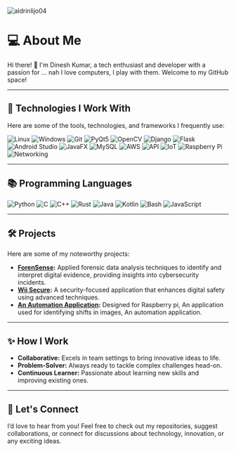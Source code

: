 <img src="https://komarev.com/ghpvc/?username=aldrinlijo04&label=Profile%20views&color=0e75b6&style=flat" alt="aldrinlijo04" /> </p>
# 💻 About Me  

Hi there! 👋 I'm Dinesh Kumar, a tech enthusiast and developer with a passion for ... nah I love computers, I play with them. Welcome to my GitHub space!

---

## 🚀 Technologies I Work With  
Here are some of the tools, technologies, and frameworks I frequently use:  

<p align="left">
  <img src="https://img.shields.io/badge/Linux-FCC624?style=for-the-badge&logo=linux&logoColor=black" alt="Linux">
  <img src="https://img.shields.io/badge/Windows-0078D6?style=for-the-badge&logo=windows&logoColor=white" alt="Windows">
  <img src="https://img.shields.io/badge/Git-F05032?style=for-the-badge&logo=git&logoColor=white" alt="Git">
  <img src="https://img.shields.io/badge/PyQt5-41CD52?style=for-the-badge&logo=qt&logoColor=white" alt="PyQt5">
  <img src="https://img.shields.io/badge/OpenCV-5C3EE8?style=for-the-badge&logo=opencv&logoColor=white" alt="OpenCV">
  <img src="https://img.shields.io/badge/Django-092E20?style=for-the-badge&logo=django&logoColor=white" alt="Django">
  <img src="https://img.shields.io/badge/Flask-000000?style=for-the-badge&logo=flask&logoColor=white" alt="Flask">
  <img src="https://img.shields.io/badge/Android%20Studio-3DDC84?style=for-the-badge&logo=android-studio&logoColor=white" alt="Android Studio">
  <img src="https://img.shields.io/badge/JavaFX-5382A1?style=for-the-badge&logo=java&logoColor=white" alt="JavaFX">
  <img src="https://img.shields.io/badge/MySQL-4479A1?style=for-the-badge&logo=mysql&logoColor=white" alt="MySQL">
  <img src="https://img.shields.io/badge/AWS-232F3E?style=for-the-badge&logo=amazon-aws&logoColor=white" alt="AWS">
  <img src="https://img.shields.io/badge/API-0052CC?style=for-the-badge&logo=api&logoColor=white" alt="API">
  <img src="https://img.shields.io/badge/IoT-FF5722?style=for-the-badge&logo=raspberry-pi&logoColor=white" alt="IoT">
  <img src="https://img.shields.io/badge/Raspberry%20Pi-C51A4A?style=for-the-badge&logo=raspberry-pi&logoColor=white" alt="Raspberry Pi">
  <img src="https://img.shields.io/badge/Networking-1572B6?style=for-the-badge&logo=cisco&logoColor=white" alt="Networking">
</p>


---

## 📚 Programming Languages  

<p align="left">
  <img src="https://img.shields.io/badge/Python-3776AB?style=for-the-badge&logo=python&logoColor=white" alt="Python">
  <img src="https://img.shields.io/badge/C-00599C?style=for-the-badge&logo=c&logoColor=white" alt="C">
  <img src="https://img.shields.io/badge/C++-00599C?style=for-the-badge&logo=cplusplus&logoColor=white" alt="C++">
  <img src="https://img.shields.io/badge/Rust-000000?style=for-the-badge&logo=rust&logoColor=white" alt="Rust">
  <img src="https://img.shields.io/badge/Java-007396?style=for-the-badge&logo=java&logoColor=white" alt="Java">
  <img src="https://img.shields.io/badge/Kotlin-0095D5?style=for-the-badge&logo=kotlin&logoColor=white" alt="Kotlin">
  <img src="https://img.shields.io/badge/Bash-4EAA25?style=for-the-badge&logo=gnu-bash&logoColor=white" alt="Bash">
  <img src="https://img.shields.io/badge/JavaScript-F7DF1E?style=for-the-badge&logo=javascript&logoColor=black" alt="JavaScript">
</p>

---

## 🛠️ Projects  
Here are some of my noteworthy projects:  

- **[ForenSense](https://github.com/SanjayRagavendar/ForenSense-v1):** Applied forensic data analysis techniques to identify and interpret digital evidence, providing insights into cybersecurity incidents.  
- **[Wii Secure](https://github.com/sanjayragavendar/wii-secure):** A security-focused application that enhances digital safety using advanced techniques.  
- **[An Automation Application](https://github.com/erenYeager98/pi_project_2):** Designed for Raspberry pi, An application used for identifying shifts in images, An automation application.  

---
## ✨ How I Work  
- **Collaborative:** Excels in team settings to bring innovative ideas to life.  
- **Problem-Solver:** Always ready to tackle complex challenges head-on.  
- **Continuous Learner:** Passionate about learning new skills and improving existing ones.  

---

## 🤝 Let's Connect  
I’d love to hear from you! Feel free to check out my repositories, suggest collaborations, or connect for discussions about technology, innovation, or any exciting ideas.  
